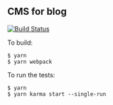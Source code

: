 ## CMS for blog
[![Build Status](https://travis-ci.org/wildtype/ochre.png?branch=master)](https://travis-ci.org/wildtype/ochre)

To build:

```
$ yarn
$ yarn webpack
```

To run the tests:

```
$ yarn
$ yarn karma start --single-run
```
